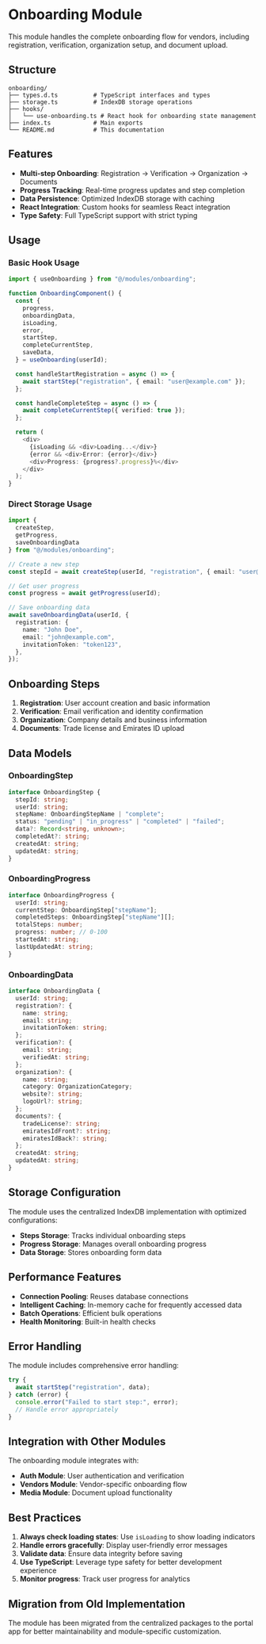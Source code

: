 # Onboarding Module

This module handles the complete onboarding flow for vendors, including registration, verification, organization setup, and document upload.

## Structure

```
onboarding/
├── types.d.ts          # TypeScript interfaces and types
├── storage.ts          # IndexDB storage operations
├── hooks/
│   └── use-onboarding.ts # React hook for onboarding state management
├── index.ts            # Main exports
└── README.md           # This documentation
```

## Features

- **Multi-step Onboarding**: Registration → Verification → Organization → Documents
- **Progress Tracking**: Real-time progress updates and step completion
- **Data Persistence**: Optimized IndexDB storage with caching
- **React Integration**: Custom hooks for seamless React integration
- **Type Safety**: Full TypeScript support with strict typing

## Usage

### Basic Hook Usage

```typescript
import { useOnboarding } from "@/modules/onboarding";

function OnboardingComponent() {
  const {
    progress,
    onboardingData,
    isLoading,
    error,
    startStep,
    completeCurrentStep,
    saveData,
  } = useOnboarding(userId);

  const handleStartRegistration = async () => {
    await startStep("registration", { email: "user@example.com" });
  };

  const handleCompleteStep = async () => {
    await completeCurrentStep({ verified: true });
  };

  return (
    <div>
      {isLoading && <div>Loading...</div>}
      {error && <div>Error: {error}</div>}
      <div>Progress: {progress?.progress}%</div>
    </div>
  );
}
```

### Direct Storage Usage

```typescript
import { 
  createStep, 
  getProgress, 
  saveOnboardingData 
} from "@/modules/onboarding";

// Create a new step
const stepId = await createStep(userId, "registration", { email: "user@example.com" });

// Get user progress
const progress = await getProgress(userId);

// Save onboarding data
await saveOnboardingData(userId, {
  registration: {
    name: "John Doe",
    email: "john@example.com",
    invitationToken: "token123",
  },
});
```

## Onboarding Steps

1. **Registration**: User account creation and basic information
2. **Verification**: Email verification and identity confirmation
3. **Organization**: Company details and business information
4. **Documents**: Trade license and Emirates ID upload

## Data Models

### OnboardingStep
```typescript
interface OnboardingStep {
  stepId: string;
  userId: string;
  stepName: OnboardingStepName | "complete";
  status: "pending" | "in_progress" | "completed" | "failed";
  data?: Record<string, unknown>;
  completedAt?: string;
  createdAt: string;
  updatedAt: string;
}
```

### OnboardingProgress
```typescript
interface OnboardingProgress {
  userId: string;
  currentStep: OnboardingStep["stepName"];
  completedSteps: OnboardingStep["stepName"][];
  totalSteps: number;
  progress: number; // 0-100
  startedAt: string;
  lastUpdatedAt: string;
}
```

### OnboardingData
```typescript
interface OnboardingData {
  userId: string;
  registration?: {
    name: string;
    email: string;
    invitationToken: string;
  };
  verification?: {
    email: string;
    verifiedAt: string;
  };
  organization?: {
    name: string;
    category: OrganizationCategory;
    website?: string;
    logoUrl?: string;
  };
  documents?: {
    tradeLicense?: string;
    emiratesIdFront?: string;
    emiratesIdBack?: string;
  };
  createdAt: string;
  updatedAt: string;
}
```

## Storage Configuration

The module uses the centralized IndexDB implementation with optimized configurations:

- **Steps Storage**: Tracks individual onboarding steps
- **Progress Storage**: Manages overall onboarding progress
- **Data Storage**: Stores onboarding form data

## Performance Features

- **Connection Pooling**: Reuses database connections
- **Intelligent Caching**: In-memory cache for frequently accessed data
- **Batch Operations**: Efficient bulk operations
- **Health Monitoring**: Built-in health checks

## Error Handling

The module includes comprehensive error handling:

```typescript
try {
  await startStep("registration", data);
} catch (error) {
  console.error("Failed to start step:", error);
  // Handle error appropriately
}
```

## Integration with Other Modules

The onboarding module integrates with:

- **Auth Module**: User authentication and verification
- **Vendors Module**: Vendor-specific onboarding flow
- **Media Module**: Document upload functionality

## Best Practices

1. **Always check loading states**: Use `isLoading` to show loading indicators
2. **Handle errors gracefully**: Display user-friendly error messages
3. **Validate data**: Ensure data integrity before saving
4. **Use TypeScript**: Leverage type safety for better development experience
5. **Monitor progress**: Track user progress for analytics

## Migration from Old Implementation

The module has been migrated from the centralized packages to the portal app for better maintainability and module-specific customization. 